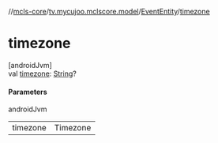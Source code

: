 //[mcls-core](../../../index.md)/[tv.mycujoo.mclscore.model](../index.md)/[EventEntity](index.md)/[timezone](timezone.md)

# timezone

[androidJvm]\
val [timezone](timezone.md): [String](https://kotlinlang.org/api/latest/jvm/stdlib/kotlin/-string/index.html)?

#### Parameters

androidJvm

| | |
|---|---|
| timezone | Timezone |
